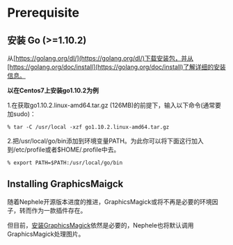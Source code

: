# Prerequisite

## 安装 Go (>=1.10.2)

从[https://golang.org/dl/](https://golang.org/dl/)下载安装包，并从[https://golang.org/doc/install](https://golang.org/doc/install)了解详细的安装信息。

**以在Centos7上安装go1.10.2为例**

1.在获取go1.10.2.linux-amd64.tar.gz (126MB)的前提下，输入以下命令(通常要加sudo)：

    % tar -C /usr/local -xzf go1.10.2.linux-amd64.tar.gz  

2.把/usr/local/go/bin添加到环境变量PATH。为此你可以将下面这行加入到/etc/profile或者$HOME/.profile中去。

    % export PATH=$PATH:/usr/local/go/bin

## Installing GraphicsMaigck

随着Nephele开源版本进度的推进，GraphicsMagick或将不再是必要的环境因子，转而作为一款插件存在。
    
但目前，[安装GraphicsMagick](https://github.com/phyxdown/nephele/tree/deploy/thirdparty/graphicsmagick)依然是必要的，Nephele也将默认调用GraphicsMagick处理图片。

